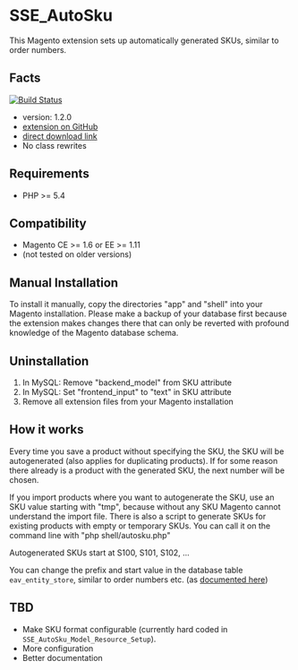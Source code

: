 SSE_AutoSku
====

This Magento extension sets up automatically generated SKUs, similar to order numbers.

Facts
-----
[![Build Status](https://travis-ci.org/schmengler/AutoSKU.svg)](https://travis-ci.org/schmengler/AutoSKU)

- version: 1.2.0
- [extension on GitHub](https://github.com/schmengler/AutoSku)
- [direct download link](https://github.com/schmengler/AutoSku/archive/master.zip)
- No class rewrites


Requirements
------------
- PHP >= 5.4

Compatibility
-------------
- Magento CE >= 1.6 or EE >= 1.11
- (not tested on older versions)

Manual Installation
---
To install it manually, copy the directories "app" and "shell" into your Magento installation. Please make a backup of your database first because the extension makes changes there that can only be reverted with profound knowledge of the Magento database schema.

Uninstallation
--------------
1. In MySQL: Remove "backend_model" from SKU attribute
2. In MySQL: Set "frontend_input" to "text" in SKU attribute
2. Remove all extension files from your Magento installation

How it works
----

Every time you save a product without specifying the SKU, the SKU will be autogenerated (also applies for duplicating products).
If for some reason there already is a product with the generated SKU, the next number will be chosen.

If you import products where you want to autogenerate the SKU, use an SKU value starting with "tmp",
because without any SKU Magento cannot understand the import file.
There is also a script to generate SKUs for existing products with empty or temporary SKUs.
You can call it on the command line with "php shell/autosku.php"

Autogenerated SKUs start at S100, S101, S102, ...

You can change the prefix and start value in the database table `eav_entity_store`, similar to order numbers etc. (as [documented here](http://www.schmengler-se.de/en/2014/12/magento-tutorial-use-increment-models-generate-ids-or-skus/))

TBD
----

* Make SKU format configurable (currently hard coded in `SSE_AutoSku_Model_Resource_Setup`).
* More configuration
* Better documentation